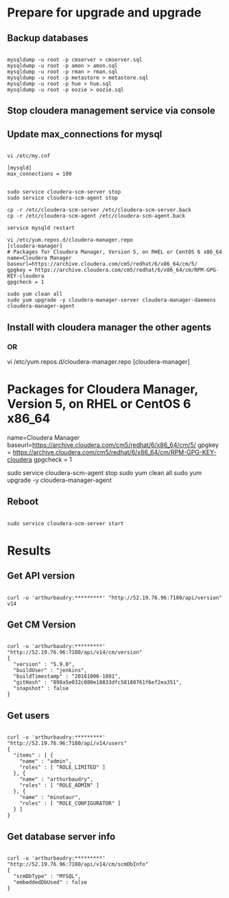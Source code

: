 # Prepare for upgrade and upgrade
## Backup databases

<pre><code>
mysqldump -u root -p cmserver > cmserver.sql
mysqldump -u root -p amon > amon.sql
mysqldump -u root -p rman > rman.sql
mysqldump -u root -p metastore > metastore.sql
mysqldump -u root -p hue > hue.sql
mysqldump -u root -p oozie > oozie.sql
</code></pre>

## Stop cloudera management service via console

## Update max_connections for mysql
<pre><code>
vi /etc/my.cnf

[mysqld]
max_connections = 100


sudo service cloudera-scm-server stop
sudo service cloudera-scm-agent stop

cp -r /etc/cloudera-scm-server /etc/cloudera-scm-server.back
cp -r /etc/cloudera-scm-agent /etc/cloudera-scm-agent.back

service mysqld restart

vi /etc/yum.repos.d/cloudera-manager.repo
[cloudera-manager]
# Packages for Cloudera Manager, Version 5, on RHEL or CentOS 6 x86_64
name=Cloudera Manager
baseurl=https://archive.cloudera.com/cm5/redhat/6/x86_64/cm/5/
gpgkey = https://archive.cloudera.com/cm5/redhat/6/x86_64/cm/RPM-GPG-KEY-cloudera
gpgcheck = 1

sudo yum clean all
sudo yum upgrade -y cloudera-manager-server cloudera-manager-daemons cloudera-manager-agent
</code></pre>

## Install with cloudera manager the other agents
### OR
vi /etc/yum.repos.d/cloudera-manager.repo
[cloudera-manager]
# Packages for Cloudera Manager, Version 5, on RHEL or CentOS 6 x86_64
name=Cloudera Manager
baseurl=https://archive.cloudera.com/cm5/redhat/6/x86_64/cm/5/
gpgkey = https://archive.cloudera.com/cm5/redhat/6/x86_64/cm/RPM-GPG-KEY-cloudera
gpgcheck = 1

sudo service cloudera-scm-agent stop
sudo yum clean all
sudo yum upgrade -y cloudera-manager-agent

## Reboot
<pre><code>
sudo service cloudera-scm-server start
</code></pre>

# Results

## Get API version
<pre><code>
curl -u 'arthurbaudry:*********' "http://52.19.76.96:7180/api/version"
v14
</code></pre>

## Get CM Version
<pre><code>
curl -u 'arthurbaudry:*********' "http://52.19.76.96:7180/api/v14/cm/version"
{
  "version" : "5.9.0",
  "buildUser" : "jenkins",
  "buildTimestamp" : "20161006-1801",
  "gitHash" : "898a5e032c080e18833dfc58180761f6ef2ea351",
  "snapshot" : false
}
</code></pre>

## Get users
<pre><code>
curl -u 'arthurbaudry:*********' "http://52.19.76.96:7180/api/v14/users"
{
  "items" : [ {
    "name" : "admin",
    "roles" : [ "ROLE_LIMITED" ]
  }, {
    "name" : "arthurbaudry",
    "roles" : [ "ROLE_ADMIN" ]
  }, {
    "name" : "minotaur",
    "roles" : [ "ROLE_CONFIGURATOR" ]
  } ]
}
</code></pre>

## Get database server info
<pre><code>
curl -u 'arthurbaudry:*********' "http://52.19.76.96:7180/api/v14/cm/scmDbInfo"
{
  "scmDbType" : "MYSQL",
  "embeddedDbUsed" : false
}
</code></pre>
